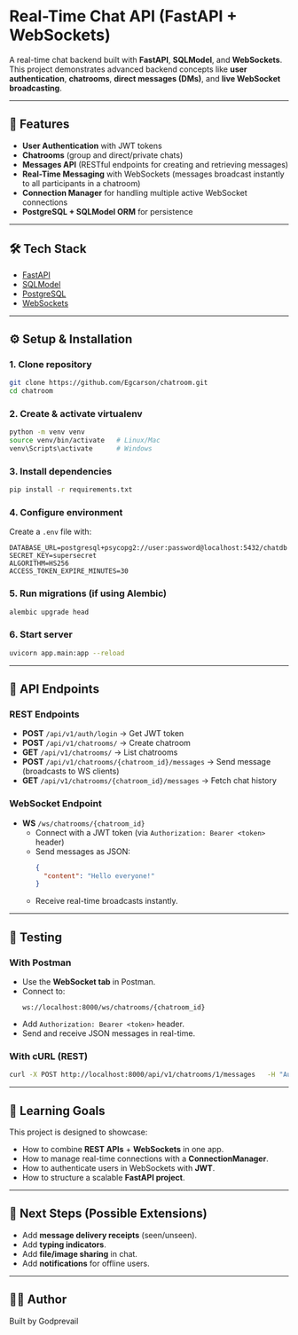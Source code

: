 # Real-Time Chat API (FastAPI + WebSockets)

A real-time chat backend built with **FastAPI**, **SQLModel**, and **WebSockets**.  
This project demonstrates advanced backend concepts like **user authentication**, **chatrooms**, **direct messages (DMs)**, and **live WebSocket broadcasting**.

---

## 🚀 Features
- **User Authentication** with JWT tokens  
- **Chatrooms** (group and direct/private chats)  
- **Messages API** (RESTful endpoints for creating and retrieving messages)  
- **Real-Time Messaging** with WebSockets (messages broadcast instantly to all participants in a chatroom)  
- **Connection Manager** for handling multiple active WebSocket connections  
- **PostgreSQL + SQLModel ORM** for persistence  

---

## 🛠 Tech Stack
- [FastAPI](https://fastapi.tiangolo.com/)  
- [SQLModel](https://sqlmodel.tiangolo.com/)  
- [PostgreSQL](https://www.postgresql.org/)  
- [WebSockets](https://developer.mozilla.org/en-US/docs/Web/API/WebSockets_API)  

---


## ⚙️ Setup & Installation

### 1. Clone repository
```bash
git clone https://github.com/Egcarson/chatroom.git
cd chatroom
```

### 2. Create & activate virtualenv
```bash
python -m venv venv
source venv/bin/activate   # Linux/Mac
venv\Scripts\activate      # Windows
```

### 3. Install dependencies
```bash
pip install -r requirements.txt
```

### 4. Configure environment
Create a `.env` file with:
```env
DATABASE_URL=postgresql+psycopg2://user:password@localhost:5432/chatdb
SECRET_KEY=supersecret
ALGORITHM=HS256
ACCESS_TOKEN_EXPIRE_MINUTES=30
```

### 5. Run migrations (if using Alembic)
```bash
alembic upgrade head
```

### 6. Start server
```bash
uvicorn app.main:app --reload
```

---

## 📡 API Endpoints

### REST Endpoints
- **POST** `/api/v1/auth/login` → Get JWT token  
- **POST** `/api/v1/chatrooms/` → Create chatroom  
- **GET** `/api/v1/chatrooms/` → List chatrooms  
- **POST** `/api/v1/chatrooms/{chatroom_id}/messages` → Send message (broadcasts to WS clients)  
- **GET** `/api/v1/chatrooms/{chatroom_id}/messages` → Fetch chat history  

### WebSocket Endpoint
- **WS** `/ws/chatrooms/{chatroom_id}`  
  - Connect with a JWT token (via `Authorization: Bearer <token>` header)  
  - Send messages as JSON:  
    ```json
    {
      "content": "Hello everyone!"
    }
    ```
  - Receive real-time broadcasts instantly.  

---

## 🧪 Testing

### With Postman
- Use the **WebSocket tab** in Postman.  
- Connect to:  
  ```
  ws://localhost:8000/ws/chatrooms/{chatroom_id}
  ```
- Add `Authorization: Bearer <token>` header.  
- Send and receive JSON messages in real-time.

### With cURL (REST)
```bash
curl -X POST http://localhost:8000/api/v1/chatrooms/1/messages   -H "Authorization: Bearer <token>"   -H "Content-Type: application/json"   -d '{"content": "Hello from REST!"}'
```

---

## 🎯 Learning Goals
This project is designed to showcase:
- How to combine **REST APIs** + **WebSockets** in one app.  
- How to manage real-time connections with a **ConnectionManager**.  
- How to authenticate users in WebSockets with **JWT**.  
- How to structure a scalable **FastAPI project**.  

---

## 📌 Next Steps (Possible Extensions)
- Add **message delivery receipts** (seen/unseen).  
- Add **typing indicators**.  
- Add **file/image sharing** in chat.  
- Add **notifications** for offline users.  

---

## 👨‍💻 Author
Built by Godprevail
